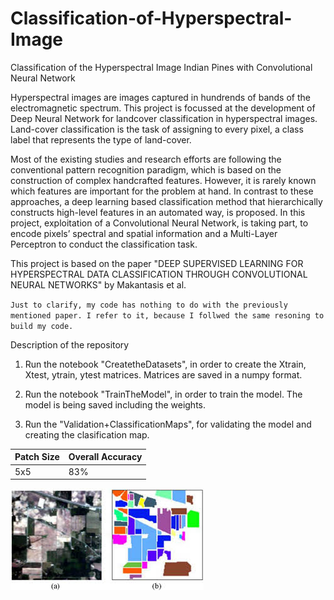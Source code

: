 # Classification-of-Hyperspectral-Image
Classification of the Hyperspectral Image Indian Pines with Convolutional Neural Network

Hyperspectral images are images captured in hundrends of bands of the electromagnetic spectrum. This project is focussed at the development of Deep Neural Network for landcover classification in hyperspectral images. Land-cover classification is the task of assigning to every pixel, a class label that represents the type of land-cover.

Most of the existing studies and research efforts are following the conventional pattern recognition paradigm, which is based on the construction of complex handcrafted features. However, it is rarely known which features are important for the problem at hand. In contrast to these approaches, a deep learning based classification method that hierarchically constructs high-level features in an automated way, is proposed. In this project, exploitation of a Convolutional Neural Network, is taking part, to encode pixels’ spectral and spatial information and a Multi-Layer Perceptron to conduct the classification task.

This project is based on the paper "DEEP SUPERVISED LEARNING FOR HYPERSPECTRAL DATA CLASSIFICATION
THROUGH CONVOLUTIONAL NEURAL NETWORKS" by Makantasis et al. 

`Just to clarify, my code has nothing to do with the previously mentioned paper. I refer to it, because I follwed the same resoning to build my code.`

Description of the repository

1) Run the notebook "CreatetheDatasets", in order to create the Xtrain, Xtest, ytrain, ytest matrices. Matrices are saved in a numpy format.

2) Run the notebook "TrainTheModel", in order to train the model. The model is being saved including the weights.

3) Run the "Validation+ClassificationMaps", for validating the model and creating the clasification map.


| Patch Size | Overall Accuracy |
| ---------- | ---------------- |
|   5x5      | 83%              |

![indian_pines](/images/indian_pines.jpeg)
